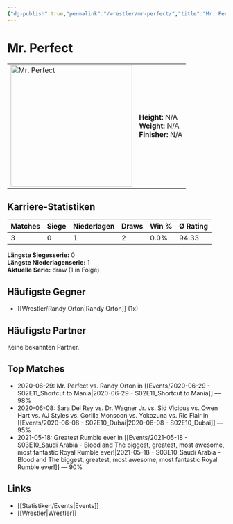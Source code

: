 ```yaml
---
{"dg-publish":true,"permalink":"/wrestler/mr-perfect/","title":"Mr. Perfect","tags":["wrestler"],"noteIcon":""}
---
```



# Mr. Perfect

<table>
        <tr>
        <td><img src="https://github.com/CptSpaulding1980/choke-slam-wrestling/releases/download/images/Mr._Perfect.png" width="280" alt="Mr. Perfect"></td>
        <td>
        <b>Height:</b> N/A<br>
        <b>Weight:</b> N/A<br>
        <b>Finisher:</b> N/A<br>
        </td>
        </tr>
        </table>
        
## Karriere-Statistiken

| Matches | Siege | Niederlagen | Draws | Win % | Ø Rating |
|---------|-------|-------------|-------|-------|-----------|
| 3 | 0 | 1 | 2 | 0.0% | 94.33 |

**Längste Siegesserie:** 0<br>**Längste Niederlagenserie:** 1<br>**Aktuelle Serie:** draw (1 in Folge)


## Häufigste Gegner
- [[Wrestler/Randy Orton\|Randy Orton]] (1x)

## Häufigste Partner
Keine bekannten Partner.

## Top Matches
- 2020-06-29: Mr. Perfect vs. Randy Orton in [[Events/2020-06-29 - S02E11_Shortcut to Mania\|2020-06-29 - S02E11_Shortcut to Mania]] — 98%
- 2020-06-08: Sara Del Rey vs. Dr. Wagner Jr. vs. Sid Vicious vs. Owen Hart vs. AJ Styles vs. Gorilla Monsoon vs. Yokozuna vs. Ric Flair in [[Events/2020-06-08 - S02E10_Dubai\|2020-06-08 - S02E10_Dubai]] — 95%
- 2021-05-18: Greatest Rumble ever in [[Events/2021-05-18 - S03E10_Saudi Arabia - Blood and The biggest, greatest, most awesome, most fantastic Royal Rumble ever!\|2021-05-18 - S03E10_Saudi Arabia - Blood and The biggest, greatest, most awesome, most fantastic Royal Rumble ever!]] — 90%

## Links
- [[Statistiken/Events\|Events]]
- [[Wrestler\|Wrestler]]

